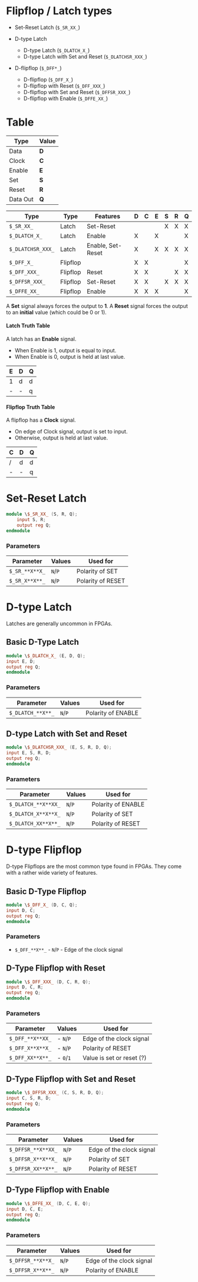 # Flipflop / Latch types

 * Set-Reset Latch                   (`$_SR_XX_`)

 * D-type Latch
   * D-type Latch                    (`$_DLATCH_X_`)
   * D-type Latch with Set and Reset (`$_DLATCHSR_XXX_`)

 * D-flipflop                        (`$_DFF*_`)
   * D-flipflop                      (`$_DFF_X_`)
   * D-flipflop with Reset           (`$_DFF_XXX_`)
   * D-flipflop with Set and Reset   (`$_DFFSR_XXX_`)
   * D-flipflop with Enable          (`$_DFFE_XX_`)

# Table

| Type     | Value |
| -------- | ----- |
| Data     | **D** |
| Clock    | **C** |
| Enable   | **E** |
| Set      | **S** |
| Reset    | **R** |
| Data Out | **Q** |

| Type              | Type          | Features           | **D** | **C** | **E** | **S** | **R** | **Q** |
| ----------------- | ------------- | ------------------ | ----- | ----- | ----- | ----- | ----- | ----- |
| `$_SR_XX_`        | Latch         | Set-Reset          |       |       |       |   X   |   X   |   X   |
| `$_DLATCH_X_`     | Latch         | Enable             |   X   |       |   X   |       |       |   X   |
| `$_DLATCHSR_XXX_` | Latch         | Enable, Set-Reset  |   X   |       |   X   |   X   |   X   |   X   |
| `$_DFF_X_`        | Flipflop      |                    |   X   |   X   |       |       |       |   X   |
| `$_DFF_XXX_`      | Flipflop      | Reset              |   X   |   X   |       |       |   X   |   X   |
| `$_DFFSR_XXX_`    | Flipflop      | Set-Reset          |   X   |   X   |       |   X   |   X   |   X   |
| `$_DFFE_XX_`      | Flipflop      | Enable             |   X   |   X   |   X   |       |       |   X   |


A **Set** signal always forces the output to **1**.
A **Reset** signal forces the output to an **initial** value (which could be 0 or 1).

#### Latch Truth Table

A latch has an **Enable** signal.

 * When Enable is 1, output is equal to input.
 * When Enable is 0, output is held at last value.

|  E  |  D  |  Q  |
| --- | --- | --- |
|  1  |  d  |  d  |
|  -  |  -  |  q  |

#### Flipflop Truth Table

A flipflop has a **Clock** signal.

 * On edge of Clock signal, output is set to input.
 * Otherwise, output is held at last value.

|  C  |  D  |  Q  |
| --- | --- | --- |
|  /  |  d  |  d  |
|  -  |  -  |  q  |

# Set-Reset Latch

```verilog
module \$_SR_XX_ (S, R, Q);
	input S, R;
	output reg Q;
endmodule
```

### Parameters

| Parameter      | Values  | Used for           |
| -------------- | ------- | ------------------ |
| `$_SR_**X**X_` | `N`/`P` | Polarity of SET    |
| `$_SR_X**X**_` | `N`/`P` | Polarity of RESET  |

# D-type Latch

Latches are generally uncommon in FPGAs.

## Basic D-Type Latch

```verilog
module \$_DLATCH_X_ (E, D, Q);
input E, D;
output reg Q;
endmodule
```

### Parameters

| Parameter         | Values  | Used for           |
| ----------------- | ------- | ------------------ |
| `$_DLATCH_**X**_` | `N`/`P` | Polarity of ENABLE |

## D-type Latch with Set and Reset

```verilog
module \$_DLATCHSR_XXX_ (E, S, R, D, Q);
input E, S, R, D;
output reg Q;
endmodule
```

### Parameters

| Parameter           | Values  | Used for           |
| ------------------- | ------- | ------------------ |
| `$_DLATCH_**X**XX_` | `N`/`P` | Polarity of ENABLE |
| `$_DLATCH_X**X**X_` | `N`/`P` | Polarity of SET    |
| `$_DLATCH_XX**X**_` | `N`/`P` | Polarity of RESET  |

# D-type Flipflop

D-type Flipflops are the most common type found in FPGAs. They come with a
rather wide variety of features.

## Basic D-Type Flipflop

```verilog
module \$_DFF_X_ (D, C, Q);
input D, C;
output reg Q;
endmodule
```

### Parameters

 * `$_DFF_**X**_` - `N`/`P` - Edge of the clock signal

## D-Type Flipflop with Reset

```verilog
module \$_DFF_XXX_ (D, C, R, Q);
input D, C, R;
output reg Q;
endmodule
```

### Parameters

| Parameter        | Values   | Used for                  |
| ---------------- | -------- | ------------------------- |
| `$_DFF_**X**XX_` |- `N`/`P` | Edge of the clock signal  |
| `$_DFF_X**X**X_` |- `N`/`P` | Polarity of RESET         |
| `$_DFF_XX**X**_` |- `0`/`1` | Value is set or reset (?) |


## D-Type Flipflop with Set and Reset

```verilog
module \$_DFFSR_XXX_ (C, S, R, D, Q);
input C, S, R, D;
output reg Q;
endmodule
```

### Parameters

| Parameter          | Values  | Used for                 |
| ------------------ | ------- | ------------------------ |
| `$_DFFSR_**X**XX_` | `N`/`P` | Edge of the clock signal |
| `$_DFFSR_X**X**X_` | `N`/`P` | Polarity of SET          |
| `$_DFFSR_XX**X**_` | `N`/`P` | Polarity of RESET        |

## D-Type Flipflop with Enable

```verilog
module \$_DFFE_XX_ (D, C, E, Q);
input D, C, E;
output reg Q;
endmodule
```

### Parameters

| Parameter         | Values  | Used for                 |
| ----------------- | ------- | ------------------------ |
| `$_DFFSR_**X**X_` | `N`/`P` | Edge of the clock signal |
| `$_DFFSR_X**X**_` | `N`/`P` | Polarity of ENABLE       |

